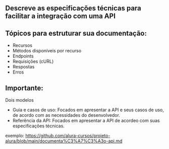 ## Descreve as especificações técnicas para facilitar a integração com uma API

## Tópicos para estruturar sua documentação:
- Recursos
- Métodos disponíveis por recurso
- Endpoints
- Requisições (cURL)
- Respostas
- Erros

## Importante:
Dois modelos  
- Guia e casos de uso: Focados em apresentar a API e seus casos de uso, de acordo com as necessidades do desenvolvedor.
- Referência da API: Focados em apresentar a API de acordeo com suas especificações técnicas.

exemplo: https://github.com/alura-cursos/projeto-alura/blob/main/documenta%C3%A7%C3%A3o-api.md
